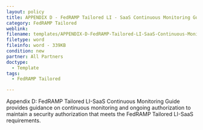 ```yaml
---
layout: policy   
title: APPENDIX D - FedRAMP Tailored LI - SaaS Continuous Monitoring Guide
category: FedRAMP Tailored
weblink:
filename: templates/APPENDIX-D-FedRAMP-Tailored-LI-SaaS-Continuous-Monitoring-Guide.docx
filetype: word
fileinfo: word - 339KB
condition: new
partner: All Partners
doctype:
  - Template
tags:
  - FedRAMP Tailored

---
```

Appendix D: FedRAMP Tailored LI-SaaS Continuous Monitoring Guide provides guidance on continuous monitoring and ongoing authorization to maintain a security authorization that meets the FedRAMP Tailored LI-SaaS requirements.